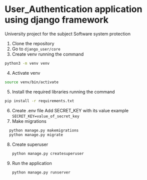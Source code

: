 # User_Authentication application using django framework
University project for the subject Software system protection
1. Clone the repository
2. Go to `django_user/core`
3. Create venv running the command
```bash
python3 -m venv venv
```
4. Activate venv
```bash
source venv/bin/activate
```
5. Install the required libraries running the command
```bash
pip install -r requirements.txt
```
6. Create .env file
   Add SECRET_KEY with its value
   example `SECRET_KEY=value_of_secret_key`
7. Make migrations
 ```bash
   python manage.py makemigrations
   python manage.py migrate
 ```
8. Create superuser
   ```bash
   python manage.py createsuperuser
   ```
9. Run the application
   ```bash
   python manage.py runserver
   ```
